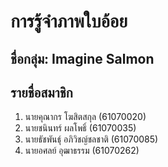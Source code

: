 # การรู้จำภาพใบอ้อย

## ชื่อกลุ่ม: Imagine Salmon
## รายชื่อสมาชิก
1. นายคุณากร โฆสิตสกุล (61070020)
2. นายชนินทร์ ผลโพธิ์   (61070035)
3. นายธัชพันธุ์ อภิวิชญ์ชลชาติ (61070085)
4. นายอศลย์ อุฒาธรรม (61070262)
